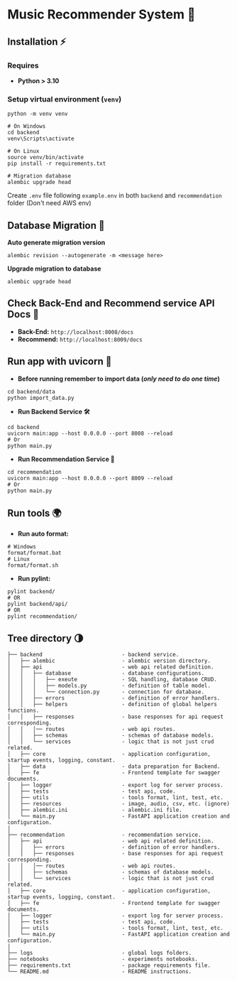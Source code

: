 
# Music Recommender System 🎼


## Installation ⚡️
### Requires
- **Python > 3.10**

### Setup virtual environment (`venv`)
```shell
python -m venv venv

# On Windows
cd backend
venv\Scripts\activate

# On Linux
source venv/bin/activate
pip install -r requirements.txt

# Migration database
alembic upgrade head
```

Create `.env` file following `example.env` in both `backend` and `recommendation` folder (Don't need AWS env)


## Database Migration 💾
**Auto generate migration version**
```shell
alembic revision --autogenerate -m <message here>
```

**Upgrade migration to database**
```shell
alembic upgrade head
```


## Check Back-End and Recommend service API Docs 📃
- **Back-End:** `http://localhost:8008/docs`
- **Recommend:** `http://localhost:8009/docs`


## Run app with uvicorn 🚀
- **Before running remember to import data (*only need to do one time*)**
```shell
cd backend/data
python import_data.py
```

- **Run Backend Service 🛠️**
```shell
cd backend
uvicorn main:app --host 0.0.0.0 --port 8008 --reload
# Or
python main.py
```

- **Run Recommendation Service 🎹**
```shell
cd recommendation
uvicorn main:app --host 0.0.0.0 --port 8009 --reload
# Or
python main.py
```

## Run tools 🌍
- **Run auto format:**
```shell
# Windows
format/format.bat
# Linux
format/format.sh
```

- **Run pylint:**
```shell
pylint backend/
# OR
pylint backend/api/
# OR
pylint recommendation/
```


## Tree directory 🌗
~~~
├── backend                         - backend service.
│   ├── alembic                     - alembic version directory.
│   ├── api                         - web api related definition.
│   │   ├── database                - database configurations.
│   │   │   ├── exeute              - SQL handling, database CRUD.
│   │   │   ├── models.py           - definition of table model.
│   │   │   └── connection.py       - connection for database.
│   │   ├── errors                  - definition of error handlers.
│   │   ├── helpers                 - definition of global helpers functions.
│   │   ├── responses               - base responses for api request corresponding.
│   │   │── routes                  - web api routes.
│   │   ├── schemas                 - schemas of database models.
│   │   └── services                - logic that is not just crud related.
│   ├── core                        - application configuration, startup events, logging, constant.
│   ├── data                        - data preparation for Backend.
│   ├── fe                          - Frontend template for swagger documents.
│   ├── logger                      - export log for server process.
│   ├── tests                       - test api, code.
│   ├── utils                       - tools format, lint, test, etc.
│   ├── resources                   - image, audio, csv, etc. (ignore)
│   ├── alembic.ini                 - alembic.ini file.
│   └── main.py                     - FastAPI application creation and configuration.
│
├── recommendation                  - recommendation service.
│   ├── api                         - web api related definition.
│   │   ├── errors                  - definition of error handlers.
│   │   ├── responses               - base responses for api request corresponding.
│   │   │── routes                  - web api routes.
│   │   ├── schemas                 - schemas of database models.
│   │   └── services                - logic that is not just crud related.
│   ├── core                        - application configuration, startup events, logging, constant.
│   ├── fe                          - Frontend template for swagger documents.
│   ├── logger                      - export log for server process.
│   ├── tests                       - test api, code.
│   ├── utils                       - tools format, lint, test, etc.
│   └── main.py                     - FastAPI application creation and configuration.
│
├── logs                            - global logs folders.
├── notebooks                       - experiments notebooks.
├── requirements.txt                - package requirements file.
└── README.md                       - README instructions.
~~~

